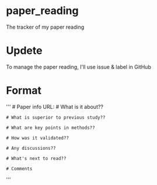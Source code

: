 # paper_reading
The tracker of my paper reading

# Updete

To manage the paper reading, I'll use issue & label in GitHub 

# Format

'''
    # Paper info
    URL: 
    # What is it about??

    # What is superior to previous study??

    # What are key points in methods??

    # How was it validated??

    # Any discussions??

    # What's next to read??

    # Comments
'''